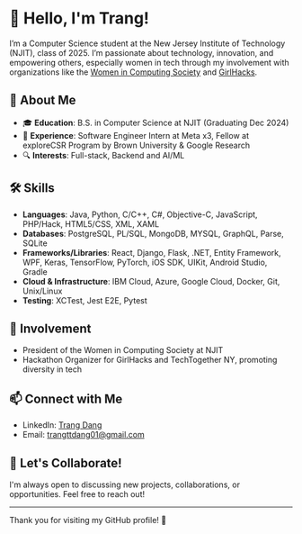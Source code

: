 <!--
**trangttdang/trangttdang** is a ✨ _special_ ✨ repository because its `README.md` (this file) appears on your GitHub profile.

Here are some ideas to get you started:

- 🔭 I’m currently working on ...
- 🌱 I’m currently learning ...
- 👯 I’m looking to collaborate on ...
- 🤔 I’m looking for help with ...
- 💬 Ask me about ...
- 📫 How to reach me: ...
- 😄 Pronouns: ...
- ⚡ Fun fact: ...
-->

# 👋 Hello, I'm Trang!

I’m a Computer Science student at the New Jersey Institute of Technology (NJIT), class of 2025. I’m passionate about technology, innovation, and empowering others, especially women in tech through my involvement with organizations like the [Women in Computing Society](https://www.linkedin.com/company/wicsnjit/) and [GirlHacks](https://www.instagram.com/girlhacksnjit/).

## 🌟 About Me
- 🎓 **Education**: B.S. in Computer Science at NJIT (Graduating Dec 2024)
- 💼 **Experience**: Software Engineer Intern at Meta x3, Fellow at exploreCSR Program by Brown University & Google Research
- 🔍 **Interests**: Full-stack, Backend and AI/ML

## 🛠️ Skills
- **Languages**: Java, Python, C/C++, C#, Objective-C, JavaScript, PHP/Hack, HTML5/CSS, XML, XAML
- **Databases**: PostgreSQL, PL/SQL, MongoDB, MYSQL, GraphQL, Parse, SQLite
- **Frameworks/Libraries**: React, Django, Flask, .NET, Entity Framework, WPF, Keras, TensorFlow, PyTorch, iOS SDK, UIKit, Android Studio, Gradle
- **Cloud & Infrastructure**: IBM Cloud, Azure, Google Cloud, Docker, Git, Unix/Linux
- **Testing**: XCTest, Jest E2E, Pytest

## 🌈 Involvement
- President of the Women in Computing Society at NJIT
- Hackathon Organizer for GirlHacks and TechTogether NY, promoting diversity in tech

## 📫 Connect with Me
- LinkedIn: [Trang Dang](https://www.linkedin.com/in/trangttdang/)
- Email: [trangttdang01@gmail.com](mailto:trangttdang01@gmail.com)

## 🤝 Let's Collaborate!
I'm always open to discussing new projects, collaborations, or opportunities. Feel free to reach out!

---

Thank you for visiting my GitHub profile! 🌟

